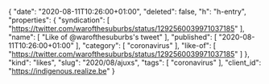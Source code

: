 {
  "date": "2020-08-11T10:26:00+01:00",
  "deleted": false,
  "h": "h-entry",
  "properties": {
    "syndication": [
      "https://twitter.com/warofthesuburbs/status/1292560039971037185"
    ],
    "name": [
      "Like of @warofthesuburbs's tweet"
    ],
    "published": [
      "2020-08-11T10:26:00+01:00"
    ],
    "category": [
      "coronavirus"
    ],
    "like-of": [
      "https://twitter.com/warofthesuburbs/status/1292560039971037185"
    ]
  },
  "kind": "likes",
  "slug": "2020/08/ajuxs",
  "tags": [
    "coronavirus"
  ],
  "client_id": "https://indigenous.realize.be"
}
